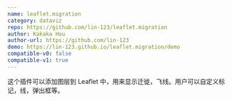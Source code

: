 ```yaml
---
name: leaflet.migration
category: dataviz
repo: https://github.com/lin-123/leaflet.migration
author: Kakaka Hou
author-url: https://github.com/lin-123
demo: https://lin-123.github.io/leaflet.migration/demo
compatible-v0: false
compatible-v1: true
---
```


这个插件可以添加图层到 Leaflet 中，用来显示迁徙，飞线。用户可以自定义标记，线，弹出框等。